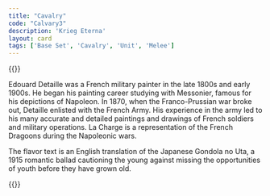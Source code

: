 ```yaml
---
title: "Cavalry"
code: "Calvary3"
description: 'Krieg Eterna'
layout: card
tags: ['Base Set', 'Cavalry', 'Unit', 'Melee']
---
```

{{<card-detail-page title="Calvary3" artwork="The Charge by Édouard Detaille  (1901)" >}}
<p>
Edouard Detaille was a French military painter in the late 1800s and early 1900s.  He began his painting career studying with Messonier, famous for his depictions of Napoleon.  In 1870, when the Franco-Prussian war broke out, Detaille enlisted with the French Army.  His experience in the army led to his many accurate and detailed paintings and drawings of French soldiers and military operations. La Charge is a representation of the French Dragoons during the Napoleonic wars.
</p>
<p>
The flavor text is an English translation of the Japanese Gondola no Uta, a 1915 romantic ballad cautioning the young against missing the opportunities of youth before they have grown old.
</p>
{{</card-detail-page>}}
